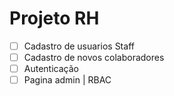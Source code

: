 # Projeto RH

- [ ] Cadastro de usuarios Staff
- [ ] Cadastro de novos colaboradores
- [ ] Autenticação
- [ ] Pagina admin | RBAC
